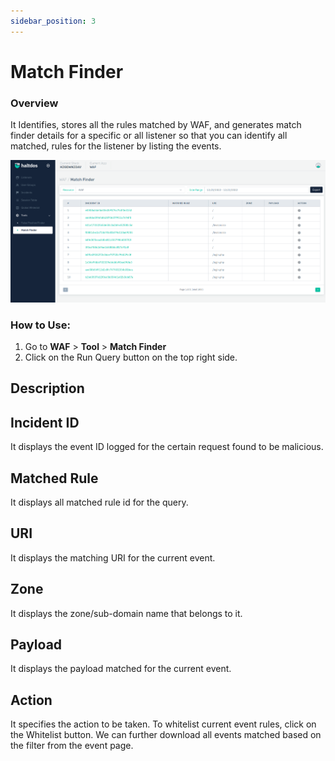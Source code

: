 ```yaml
---
sidebar_position: 3
---
```

# Match Finder

### Overview
It Identifies, stores all the rules matched by WAF, and generates match finder details for a specific or all listener so that you can identify all matched, rules for the listener by listing the events.

![matchfinder](/img/waf/v2/match_finder.png)

### How to Use:
1. Go to **WAF** > **Tool** > **Match Finder**
2. Click on the Run Query button on the top right side.

## Description

## Incident ID
It displays the event ID logged for the certain request found to be malicious.

## Matched Rule
It displays all matched rule id for the query.

## URI
It displays the matching URI for the current event.

## Zone
It displays the zone/sub-domain name that belongs to it.

## Payload
It displays the payload matched for the current event.

## Action
It specifies the action to be taken. To whitelist current event rules, click on the Whitelist button.
We can further download all events matched based on the filter from the event page.

